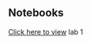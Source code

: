 ## Notebooks
[Click here to view](http://htmlpreview.github.com/?https://github.com/shishiluo/Genomics-DataScience/blob/master/notebooks/lab1_genomics.html) lab 1 